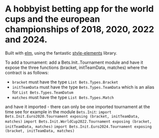 # A hobbyist betting app for the world cups and the european championships of 2018, 2020, 2022 and 2024.
Built with [elm](http://elm-lang.org/), using the fantastic [style-elements](http://package.elm-lang.org/packages/mdgriffith/style-elements/latest) library.

To add a tournament: add a Bets.Init.<your-tournament-name>.Tournament module
and have it expose the three functions (bracket, initTeamData, matches) where the contract is as follows:
- `bracket` must have the type `List Bets.Types.Bracket`
- `initTeamData` must have the type `Bets.Types.TeamData` which is an alias for `List Bets.Types.TeamDatum`
- `matches` must have the type `List Bets.Types.Match`

and have it imported - there can only be one imported tournament at the time
see for example in the module `Bets.Init`:
`import Bets.Init.Euro2020.Tournament exposing (bracket, initTeamData, matches)`
`import Bets.Init.WorldCup2022.Tournament exposing (bracket, initTeamData, matches)`
`import Bets.Init.Euro2024.Tournament exposing (bracket, initTeamData, matches)`